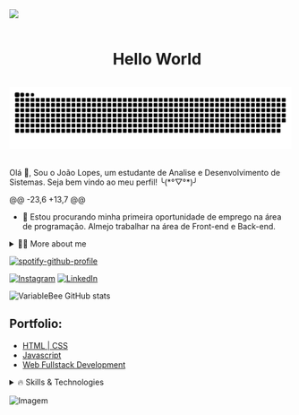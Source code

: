 <!--divisor-->
<img src="https://user-images.githubusercontent.com/73097560/115834477-dbab4500-a447-11eb-908a-139a6edaec5c.gif">

<!--título-->
<div id="user-content-toc">
  <ul align="center">
    <summary><h1 style="display: inline-block">Hello World</h1></summary>
</div>

<!--- snake --->
<div align="center">
  <img  src="https://github.com/1999AZZAR/1999AZZAR/blob/main/resources/img/grid-snake.svg"
       alt="snake" /></a>
</div>

<br>

<!-- Presentation -->
<p>
  Olá 👋, Sou o João Lopes, um estudante de Analise e Desenvolvimento de Sistemas. Seja bem vindo ao meu perfil! ╰(*°▽°*)╯

@@ -23,6 +13,7 @@
  - 🔭 Estou procurando minha primeira oportunidade de emprego na área de programação. Almejo trabalhar na área de Front-end e Back-end.
</p>

<!-- Dropdown -->
<details>
  <summary>👨‍💻 More about me</summary>

  - ⚡ Amo estudar, tenho uma boa comunicação, facilidade em adaptações, senso de urgência e proativo. Gosto de trabalhar em equipe e tenho bons relacionamentos interpessoais.  ☜(ﾟヮﾟ☜)
</details>

[![spotify-github-profile](https://spotify-github-profile.vercel.app/api/view?uid=zhyedb2k4o82db9exriofv38r&cover_image=true&theme=natemoo-re&show_offline=false&background_color=000000&interchange=true&bar_color=17d957&bar_color_cover=false)](https://github.com/kittinan/spotify-github-profile)

<!-- Links -->
[![Instagram](https://img.shields.io/badge/Instagram-E4405F?style=for-the-badge&logo=instagram&logoColor=white)](https://www.instagram.com/im_jvlops/)
[![LinkedIn](https://img.shields.io/badge/LinkedIn-0077B5?style=for-the-badge&logo=linkedin&logoColor=white)](https://www.linkedin.com/in/jo%C3%A3ol0pes/)

<!-- GithubStats -->
![VariableBee GitHub stats](https://github-readme-stats.vercel.app/api?username=variablebee&show_icons=true&theme=gotham)

<!-- Portfolio -->
## Portfolio:
- [HTML | CSS](https://github.com/JoaoL0pez/GoogleGlassWebSite)
- [Javascript](https://github.com/JoaoL0pez/AudioBook_DomCasmurro)
- [Web Fullstack Development](https://github.com/JoaoL0pez/Udemy_WebDevelopment)

<details>
  <summary>🔥 Skills & Technologies</summary>
  <!-- Skills: Programming Languages -->
<!-- GIF -->
<p align="left">
  <img align="center" src="https://github.com/VariableBee/VariableBee/assets/77739311/4e9f41af-6b57-49a7-b15a-74322e96b4d7" alt="Imagem">
</p>

## 🔥 Skills
<!-- Skills: Programming Languages -->
  <div style="flex-basis: 48%;">
    <h3>Programming Languages</h3>
    <img align="center" alt="Js" height="30" width="40" src="https://raw.githubusercontent.com/devicons/devicon/master/icons/javascript/javascript-plain.svg">
    <img align="center" alt="Seaborn" src="https://seaborn.pydata.org/_images/logo-mark-lightbg.svg" alt="seaborn" width="40" height="40"/>
    <img align="center" alt="Scikit-learn" src="https://upload.wikimedia.org/wikipedia/commons/0/05/Scikit_learn_logo_small.svg" alt="scikit_learn" width="40" height="40"/>
  </div>
</details>

<p align="left">
  <img align="center" src="https://github.com/VariableBee/VariableBee/assets/77739311/4e9f41af-6b57-49a7-b15a-74322e96b4d7" alt="Imagem">
</p>
